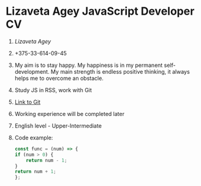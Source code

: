 # **Lizaveta Agey JavaScript Developer CV**

1. *Lizaveta Agey*
1. +375-33-614-09-45
1. My aim is to stay happy. My happiness is in my permanent self-development. My main strength is endless positive thinking, it always helps me to overcome an obstacle.
1. Study JS in RSS, work with Git
1. [Link to Git](https://github.com/LizaAgey)
1. Working experience will be completed later
1. English level - Upper-Intermediate
1. Code example:

    ```javascript
    const func = (num) => {
    if (num > 0) {
        return num - 1;
    }
    return num + 1;
    };
    ```
